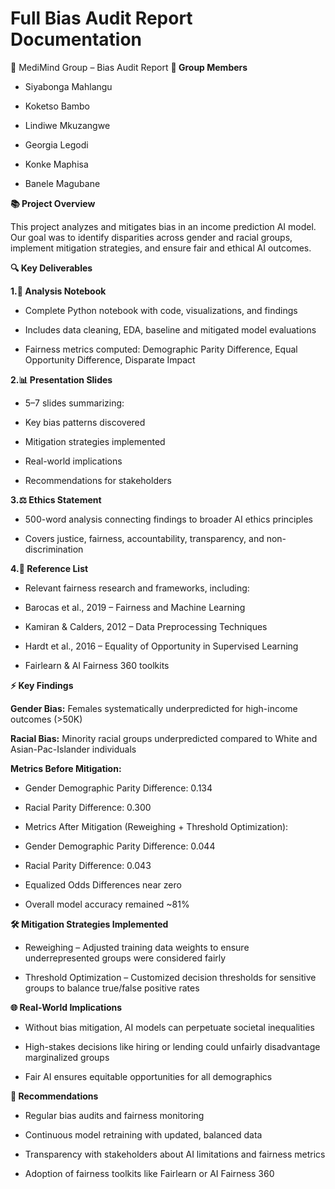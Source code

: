 # Full Bias Audit Report Documentation
🧠 MediMind Group – Bias Audit Report
**👥 Group Members**

- Siyabonga Mahlangu

- Koketso Bambo

- Lindiwe Mkuzangwe

- Georgia Legodi

- Konke Maphisa

- Banele Magubane

**📚 Project Overview**

This project analyzes and mitigates bias in an income prediction AI model. Our goal was to identify disparities across gender and racial groups, implement mitigation strategies, and ensure fair and ethical AI outcomes.

**🔍 Key Deliverables**

**1.📝 Analysis Notebook**

- Complete Python notebook with code, visualizations, and findings

- Includes data cleaning, EDA, baseline and mitigated model evaluations

- Fairness metrics computed: Demographic Parity Difference, Equal Opportunity Difference, Disparate Impact

**2.📊 Presentation Slides**

- 5–7 slides summarizing:

- Key bias patterns discovered

- Mitigation strategies implemented

- Real-world implications

- Recommendations for stakeholders

**3.⚖️ Ethics Statement**

- 500-word analysis connecting findings to broader AI ethics principles

- Covers justice, fairness, accountability, transparency, and non-discrimination

**4.📖 Reference List**

- Relevant fairness research and frameworks, including:

- Barocas et al., 2019 – Fairness and Machine Learning

- Kamiran & Calders, 2012 – Data Preprocessing Techniques

- Hardt et al., 2016 – Equality of Opportunity in Supervised Learning

- Fairlearn & AI Fairness 360 toolkits

**⚡ Key Findings**

**Gender Bias:** Females systematically underpredicted for high-income outcomes (>50K)

**Racial Bias:** Minority racial groups underpredicted compared to White and Asian-Pac-Islander individuals

**Metrics Before Mitigation:**

- Gender Demographic Parity Difference: 0.134

- Racial Parity Difference: 0.300

- Metrics After Mitigation (Reweighing + Threshold Optimization):

- Gender Demographic Parity Difference: 0.044

- Racial Parity Difference: 0.043

- Equalized Odds Differences near zero

- Overall model accuracy remained ~81%

**🛠 Mitigation Strategies Implemented**

- Reweighing – Adjusted training data weights to ensure underrepresented groups were considered fairly

- Threshold Optimization – Customized decision thresholds for sensitive groups to balance true/false positive rates

**🌐 Real-World Implications**

- Without bias mitigation, AI models can perpetuate societal inequalities

- High-stakes decisions like hiring or lending could unfairly disadvantage marginalized groups

- Fair AI ensures equitable opportunities for all demographics

**📌 Recommendations**

- Regular bias audits and fairness monitoring

- Continuous model retraining with updated, balanced data

- Transparency with stakeholders about AI limitations and fairness metrics

- Adoption of fairness toolkits like Fairlearn or AI Fairness 360
